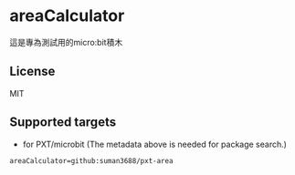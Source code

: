 # areaCalculator

這是專為測試用的micro:bit積木

## License

MIT

## Supported targets

* for PXT/microbit
(The metadata above is needed for package search.)

```package
areaCalculator=github:suman3688/pxt-area
```
